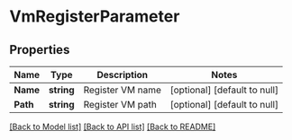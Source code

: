 # VmRegisterParameter

## Properties
Name | Type | Description | Notes
------------ | ------------- | ------------- | -------------
**Name** | **string** | Register VM name | [optional] [default to null]
**Path** | **string** | Register VM path | [optional] [default to null]

[[Back to Model list]](README.md#documentation-for-models) [[Back to API list]](README.md#documentation-for-api-endpoints) [[Back to README]](README.md)


